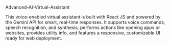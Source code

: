 

Advanced-AI-Virtual-Assistant

This voice-enabled virtual assistant is built with React JS and powered by the Gemini API for smart, real-time responses. It supports voice commands, speech recognition, and synthesis, performs actions like opening apps or websites, provides utility info, and features a responsive, customizable UI ready for web deployment.